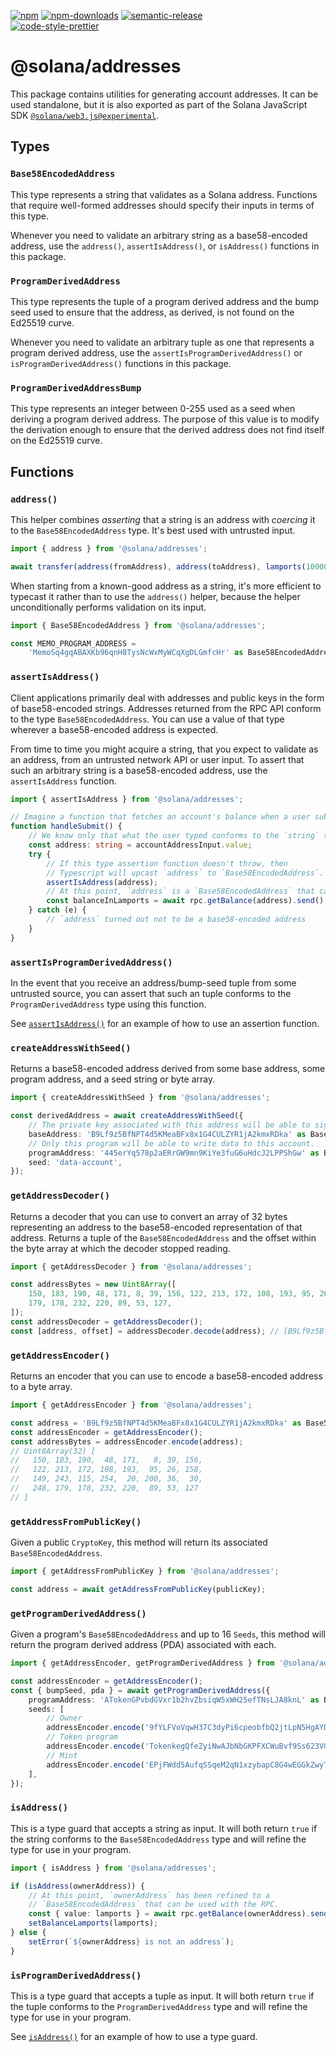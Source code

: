 [![npm][npm-image]][npm-url]
[![npm-downloads][npm-downloads-image]][npm-url]
[![semantic-release][semantic-release-image]][semantic-release-url]
<br />
[![code-style-prettier][code-style-prettier-image]][code-style-prettier-url]

[code-style-prettier-image]: https://img.shields.io/badge/code_style-prettier-ff69b4.svg?style=flat-square
[code-style-prettier-url]: https://github.com/prettier/prettier
[npm-downloads-image]: https://img.shields.io/npm/dm/@solana/addresses/experimental.svg?style=flat
[npm-image]: https://img.shields.io/npm/v/@solana/addresses/experimental.svg?style=flat
[npm-url]: https://www.npmjs.com/package/@solana/addresses/v/experimental
[semantic-release-image]: https://img.shields.io/badge/%20%20%F0%9F%93%A6%F0%9F%9A%80-semantic--release-e10079.svg
[semantic-release-url]: https://github.com/semantic-release/semantic-release

# @solana/addresses

This package contains utilities for generating account addresses. It can be used standalone, but it is also exported as part of the Solana JavaScript SDK [`@solana/web3.js@experimental`](https://github.com/solana-labs/solana-web3.js/tree/master/packages/library).

## Types

### `Base58EncodedAddress`

This type represents a string that validates as a Solana address. Functions that require well-formed addresses should specify their inputs in terms of this type.

Whenever you need to validate an arbitrary string as a base58-encoded address, use the `address()`, `assertIsAddress()`, or `isAddress()` functions in this package.

### `ProgramDerivedAddress`

This type represents the tuple of a program derived address and the bump seed used to ensure that the address, as derived, is not found on the Ed25519 curve.

Whenever you need to validate an arbitrary tuple as one that represents a program derived address, use the `assertIsProgramDerivedAddress()` or `isProgramDerivedAddress()` functions in this package.

### `ProgramDerivedAddressBump`

This type represents an integer between 0-255 used as a seed when deriving a program derived address. The purpose of this value is to modify the derivation enough to ensure that the derived address does not find itself on the Ed25519 curve.

## Functions

### `address()`

This helper combines _asserting_ that a string is an address with _coercing_ it to the `Base58EncodedAddress` type. It's best used with untrusted input.

```ts
import { address } from '@solana/addresses';

await transfer(address(fromAddress), address(toAddress), lamports(100000n));
```

When starting from a known-good address as a string, it's more efficient to typecast it rather than to use the `address()` helper, because the helper unconditionally performs validation on its input.

```ts
import { Base58EncodedAddress } from '@solana/addresses';

const MEMO_PROGRAM_ADDRESS =
    'MemoSq4gqABAXKb96qnH8TysNcWxMyWCqXgDLGmfcHr' as Base58EncodedAddress<'MemoSq4gqABAXKb96qnH8TysNcWxMyWCqXgDLGmfcHr'>;
```

### `assertIsAddress()`

Client applications primarily deal with addresses and public keys in the form of base58-encoded strings. Addresses returned from the RPC API conform to the type `Base58EncodedAddress`. You can use a value of that type wherever a base58-encoded address is expected.

From time to time you might acquire a string, that you expect to validate as an address, from an untrusted network API or user input. To assert that such an arbitrary string is a base58-encoded address, use the `assertIsAddress` function.

```ts
import { assertIsAddress } from '@solana/addresses';

// Imagine a function that fetches an account's balance when a user submits a form.
function handleSubmit() {
    // We know only that what the user typed conforms to the `string` type.
    const address: string = accountAddressInput.value;
    try {
        // If this type assertion function doesn't throw, then
        // Typescript will upcast `address` to `Base58EncodedAddress`.
        assertIsAddress(address);
        // At this point, `address` is a `Base58EncodedAddress` that can be used with the RPC.
        const balanceInLamports = await rpc.getBalance(address).send();
    } catch (e) {
        // `address` turned out not to be a base58-encoded address
    }
}
```

### `assertIsProgramDerivedAddress()`

In the event that you receive an address/bump-seed tuple from some untrusted source, you can assert that such an tuple conforms to the `ProgramDerivedAddress` type using this function.

See [`assertIsAddress()`](#assertisaddress) for an example of how to use an assertion function.

### `createAddressWithSeed()`

Returns a base58-encoded address derived from some base address, some program address, and a seed string or byte array.

```ts
import { createAddressWithSeed } from '@solana/addresses';

const derivedAddress = await createAddressWithSeed({
    // The private key associated with this address will be able to sign for `derivedAddress`.
    baseAddress: 'B9Lf9z5BfNPT4d5KMeaBFx8x1G4CULZYR1jA2kmxRDka' as Base58EncodedAddress,
    // Only this program will be able to write data to this account.
    programAddress: '445erYq578p2aERrGW9mn9KiYe3fuG6uHdcJ2LPPShGw' as Base58EncodedAddress,
    seed: 'data-account',
});
```

### `getAddressDecoder()`

Returns a decoder that you can use to convert an array of 32 bytes representing an address to the base58-encoded representation of that address. Returns a tuple of the `Base58EncodedAddress` and the offset within the byte array at which the decoder stopped reading.

```ts
import { getAddressDecoder } from '@solana/addresses';

const addressBytes = new Uint8Array([
    150, 183, 190, 48, 171, 8, 39, 156, 122, 213, 172, 108, 193, 95, 26, 158, 149, 243, 115, 254, 20, 200, 36, 30, 248,
    179, 178, 232, 220, 89, 53, 127,
]);
const addressDecoder = getAddressDecoder();
const [address, offset] = addressDecoder.decode(address); // [B9Lf9z5BfNPT4d5KMeaBFx8x1G4CULZYR1jA2kmxRDka, 32]
```

### `getAddressEncoder()`

Returns an encoder that you can use to encode a base58-encoded address to a byte array.

```ts
import { getAddressEncoder } from '@solana/addresses';

const address = 'B9Lf9z5BfNPT4d5KMeaBFx8x1G4CULZYR1jA2kmxRDka' as Base58EncodedAddress;
const addressEncoder = getAddressEncoder();
const addressBytes = addressEncoder.encode(address);
// Uint8Array(32) [
//   150, 183, 190,  48, 171,   8, 39, 156,
//   122, 213, 172, 108, 193,  95, 26, 158,
//   149, 243, 115, 254,  20, 200, 36,  30,
//   248, 179, 178, 232, 220,  89, 53, 127
// ]
```

### `getAddressFromPublicKey()`

Given a public `CryptoKey`, this method will return its associated `Base58EncodedAddress`.

```ts
import { getAddressFromPublicKey } from '@solana/addresses';

const address = await getAddressFromPublicKey(publicKey);
```

### `getProgramDerivedAddress()`

Given a program's `Base58EncodedAddress` and up to 16 `Seeds`, this method will return the program derived address (PDA) associated with each.

```ts
import { getAddressEncoder, getProgramDerivedAddress } from '@solana/addresses';

const addressEncoder = getAddressEncoder();
const { bumpSeed, pda } = await getProgramDerivedAddress({
    programAddress: 'ATokenGPvbdGVxr1b2hvZbsiqW5xWH25efTNsLJA8knL' as Base58EncodedAddress,
    seeds: [
        // Owner
        addressEncoder.encode('9fYLFVoVqwH37C3dyPi6cpeobfbQ2jtLpN5HgAYDDdkm' as Base58EncodedAddress),
        // Token program
        addressEncoder.encode('TokenkegQfeZyiNwAJbNbGKPFXCWuBvf9Ss623VQ5DA' as Base58EncodedAddress),
        // Mint
        addressEncoder.encode('EPjFWdd5AufqSSqeM2qN1xzybapC8G4wEGGkZwyTDt1v' as Base58EncodedAddress),
    ],
});
```

### `isAddress()`

This is a type guard that accepts a string as input. It will both return `true` if the string conforms to the `Base58EncodedAddress` type and will refine the type for use in your program.

```ts
import { isAddress } from '@solana/addresses';

if (isAddress(ownerAddress)) {
    // At this point, `ownerAddress` has been refined to a
    // `Base58EncodedAddress` that can be used with the RPC.
    const { value: lamports } = await rpc.getBalance(ownerAddress).send();
    setBalanceLamports(lamports);
} else {
    setError(`${ownerAddress} is not an address`);
}
```

### `isProgramDerivedAddress()`

This is a type guard that accepts a tuple as input. It will both return `true` if the tuple conforms to the `ProgramDerivedAddress` type and will refine the type for use in your program.

See [`isAddress()`](#isaddress) for an example of how to use a type guard.
